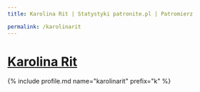 ```yaml
---
title: Karolina Rit | Statystyki patronite.pl | Patromierz

permalink: /karolinarit
---
```


# [Karolina Rit](https://patronite.pl/karolinarit)

{% include profile.md name="karolinarit" prefix="k" %}
